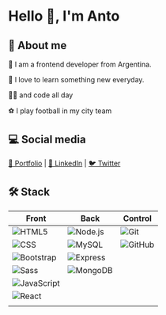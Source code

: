 # Hello 👋, I'm Anto

## 🧑 About me
🌱 I am a frontend developer from Argentina.

🏫 I love to learn something new everyday.

👩‍💻 and code all day

⚽ I play football in my city team

## 💻 Social media
[🧳 Portfolio](https://imanto.vercel.app/) |
[🔗 LinkedIn](https://www.linkedin.com/in/antonino-sartori/)   |
[🐦 Twitter](https://twitter.com/AntoninoS27)  

 ## 🛠 Stack

| Front  | Back  | Control |
| - | - | - |
|  ![HTML5](https://img.shields.io/badge/-HTML5-333333?style=flat&logo=HTML5) | ![Node.js](https://img.shields.io/badge/-Node.js-333333?style=flat&logo=node.js)  | ![Git](https://img.shields.io/badge/-Git-333333?style=flat&logo=git) |
| ![CSS](https://img.shields.io/badge/-CSS-333333?style=flat&logo=CSS3&logoColor=1572B6) | ![MySQL](https://img.shields.io/badge/-MySQL-333333?style=flat&logo=mysql) | ![GitHub](https://img.shields.io/badge/-GitHub-333333?style=flat&logo=github)|
| ![Bootstrap](https://img.shields.io/badge/-Bootstrap-333333?style=flat&logo=bootstrap&logoColor=563D7C)| ![Express](https://img.shields.io/badge/-Express-333333?style=flat&logo=Express) |
| ![Sass](https://img.shields.io/badge/-Sass-%23CC6699?style=flat-square&logo=sass&logoColor=ffffff)| ![MongoDB](https://img.shields.io/badge/-MongoDB-333333?style=flat&logo=MongoDB) |
| ![JavaScript](https://img.shields.io/badge/-JavaScript-333333?style=flat&logo=javascript) | |
| ![React](https://img.shields.io/badge/-React-333333?style=flat&logo=react)| |
|  | |
